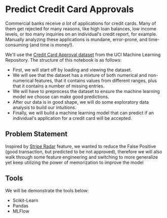 # Predict Credit Card Approvals

<p>Commercial banks receive <em>a lot</em> of applications for credit cards. Many of them get rejected for many reasons, like high loan balances, low income levels, or too many inquiries on an individual's credit report, for example. Manually analyzing these applications is mundane, error-prone, and time-consuming (and time is money!).</p>

<p>We'll use the <a href="http://archive.ics.uci.edu/ml/datasets/credit+approval">Credit Card Approval dataset</a> from the UCI Machine Learning Repository. The structure of this notebook is as follows:</p>
<ul>
<li>First, we will start off by loading and viewing the dataset.</li>
<li>We will see that the dataset has a mixture of both numerical and non-numerical features, that it contains values from different ranges, plus that it contains a number of missing entries.</li>
<li>We will have to preprocess the dataset to ensure the machine learning model we choose can make good predictions.</li>
<li>After our data is in good shape, we will do some exploratory data analysis to build our intuitions.</li>
<li>Finally, we will build a machine learning model that can predict if an individual's application for a credit card will be accepted.</li>
</ul>

## Problem Statement

<p>Inspired by <a href="https://stripe.com/blog/how-we-built-it-stripe-radar">Stripe Radar</a> feature, we wanted to reduce the False Positive (good transaction, but predicted to be not approved), therefore we will also walk through some feature engineering and switching to more generalize yet keep utilizing the power of memorization to improve the model</p>

## Tools

<p>We will be demonstrate the tools below:</p>
<ul>
    <li>Scikit-Learn</li>
    <li>Pandas</li>
    <li>MLFlow</li>
</ul>


